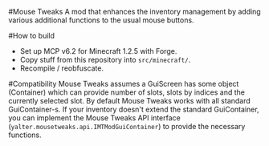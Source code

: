 #Mouse Tweaks
A mod that enhances the inventory management by adding various additional functions to the usual mouse buttons.

#How to build
- Set up MCP v6.2 for Minecraft 1.2.5 with Forge.
- Copy stuff from this repository into `src/minecraft/`.
- Recompile / reobfuscate.

#Compatibility
Mouse Tweaks assumes a GuiScreen has some object (Container) which can provide number of slots, slots by indices and the currently selected slot. By default Mouse Tweaks works with all standard GuiContainer-s. If your inventory doesn't extend the standard GuiContainer, you can implement the Mouse Tweaks API interface (`yalter.mousetweaks.api.IMTModGuiContainer`) to provide the necessary functions.
